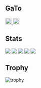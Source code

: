 ## GaTo
<p align="left">
  <a href="https://github.com/GaTo-Rfc">
    <img height="20" src="https://komarev.com/ghpvc/?username=GaTo-Rfc" />
  </a>
  <a href="https://github.com/GaTo-Rfc">
    <img height="20" src="https://img.shields.io/github/followers/GaTo-Rfc?label=follow&logo=github&style=flat" />
  </a>
</p>

## Stats
![](http://github-profile-summary-cards.vercel.app/api/cards/profile-details?username=GaTo-Rfc&theme=nord_dark)
![](http://github-profile-summary-cards.vercel.app/api/cards/repos-per-language?username=GaTo-Rfc&theme=nord_dark)
![](http://github-profile-summary-cards.vercel.app/api/cards/most-commit-language?username=GaTo-Rfc&theme=nord_dark)
![](http://github-profile-summary-cards.vercel.app/api/cards/stats?username=GaTo-Rfc&theme=nord_dark)
![](http://github-profile-summary-cards.vercel.app/api/cards/productive-time?username=GaTo-Rfc&theme=nord_dark&utcOffset=9)

## Trophy
![trophy](https://github-profile-trophy.vercel.app/?username=GaTo-Rfc&theme=gruvbox)

